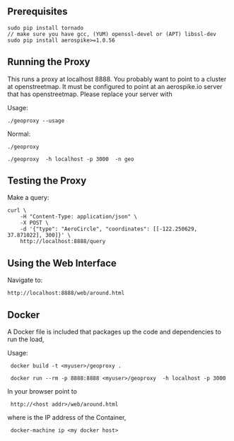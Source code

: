 
Prerequisites
----------------------------------------------------------------

    sudo pip install tornado
    // make sure you have gcc, (YUM) openssl-devel or (APT) libssl-dev
    sudo pip install aerospike>=1.0.56


Running the Proxy
----------------------------------------------------------------

This runs a proxy at localhost 8888. You probably want to point to a cluster at openstreetmap.
It must be configured to point at an aerospike.io server that has openstreetmap.
Please replace your server with 

Usage:

    ./geoproxy --usage

Normal:

    ./geoproxy
    
    ./geoproxy  -h localhost -p 3000  -n geo 


Testing the Proxy
----------------------------------------------------------------

Make a query:

    curl \
        -H "Content-Type: application/json" \
        -X POST \
        -d '{"type": "AeroCircle", "coordinates": [[-122.250629, 37.871022], 300]}' \
        http://localhost:8888/query


Using the Web Interface
----------------------------------------------------------------

Navigate to:

    http://localhost:8888/web/around.html

Docker
----------------------------------------------------------------
A Docker file is included that packages up the code and dependencies to run the load, 

Usage:

     docker build -t <myuser>/geoproxy .

     docker run --rm -p 8888:8888 <myuser>/geoproxy  -h localhost -p 3000

In your browser point to

     http://<host addr>/web/around.html     

where <host addr> is the IP address of the Container,

     docker-machine ip <my docker host>



